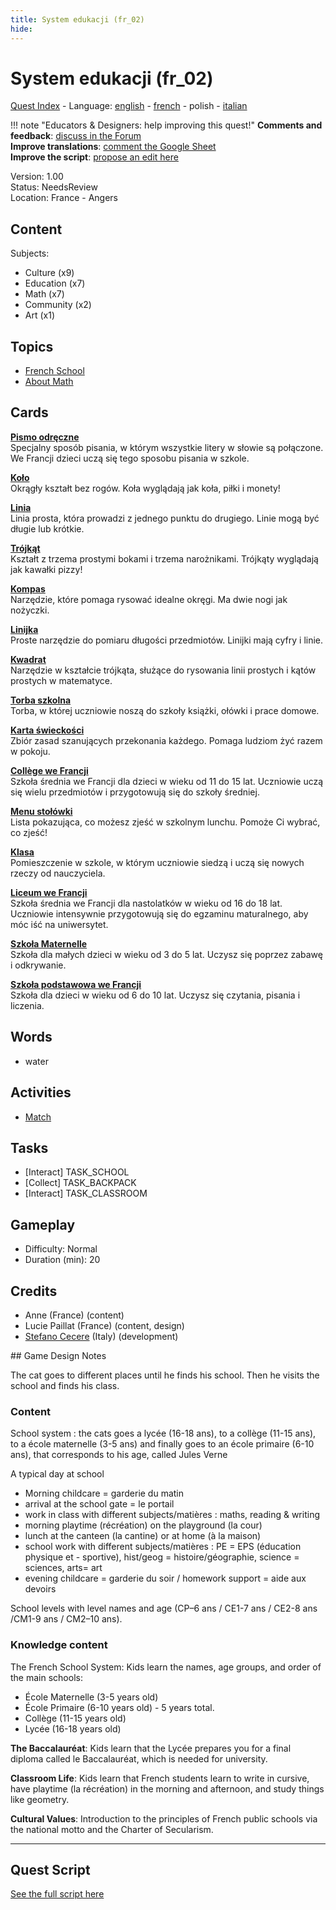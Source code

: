 ```yaml
---
title: System edukacji (fr_02)
hide:
---
```


# System edukacji (fr_02)
[Quest Index](./index.pl.md) - Language: [english](./fr_02.md) - [french](./fr_02.fr.md) - polish - [italian](./fr_02.it.md)

!!! note "Educators & Designers: help improving this quest!"
    **Comments and feedback**: [discuss in the Forum](https://vgwb.discourse.group/t/fr-02-the-school-system/24/1)  
    **Improve translations**: [comment the Google Sheet](https://docs.google.com/spreadsheets/d/1FPFOy8CHor5ArSg57xMuPAG7WM27-ecDOiU-OmtHgjw/edit?gid=1873232287#gid=1873232287)  
    **Improve the script**: [propose an edit here](https://github.com/vgwb/Antura/blob/main/Assets/_discover/_quests/FR_02%20Angers%20School/FR_02%20Angers%20School%20-%20Yarn%20Script.yarn)  

Version: 1.00  
Status: NeedsReview  
Location: France - Angers

## Content
Subjects: 

  - Culture (x9)
  - Education (x7)
  - Math (x7)
  - Community (x2)
  - Art (x1)

## Topics
- [French School](../topics/index.md#frenchschool)
- [About Math](../topics/index.md#maths)


## Cards
**[Pismo odręczne](../cards/index.md#concept_cursive_writing)**  
Specjalny sposób pisania, w którym wszystkie litery w słowie są połączone. We Francji dzieci uczą się tego sposobu pisania w szkole.  

**[Koło](../cards/index.md#fr_figure_circle)**  
Okrągły kształt bez rogów. Koła wyglądają jak koła, piłki i monety!  

**[Linia](../cards/index.md#fr_figure_line)**  
Linia prosta, która prowadzi z jednego punktu do drugiego. Linie mogą być długie lub krótkie.  

**[Trójkąt](../cards/index.md#fr_figure_triangle)**  
Kształt z trzema prostymi bokami i trzema narożnikami. Trójkąty wyglądają jak kawałki pizzy!  

**[Kompas](../cards/index.md#math_compass)**  
Narzędzie, które pomaga rysować idealne okręgi. Ma dwie nogi jak nożyczki.  

**[Linijka](../cards/index.md#math_ruler)**  
Proste narzędzie do pomiaru długości przedmiotów. Linijki mają cyfry i linie.  

**[Kwadrat](../cards/index.md#math_setsquare)**  
Narzędzie w kształcie trójkąta, służące do rysowania linii prostych i kątów prostych w matematyce.  

**[Torba szkolna](../cards/index.md#school_bag)**  
Torba, w której uczniowie noszą do szkoły książki, ołówki i prace domowe.  

**[Karta świeckości](../cards/index.md#concept_charter_of_secularism)**  
Zbiór zasad szanujących przekonania każdego. Pomaga ludziom żyć razem w pokoju.  

**[Collège we Francji](../cards/index.md#education_college_fr)**  
Szkoła średnia we Francji dla dzieci w wieku od 11 do 15 lat. Uczniowie uczą się wielu przedmiotów i przygotowują się do szkoły średniej.  

**[Menu stołówki](../cards/index.md#object_canteen_menu)**  
Lista pokazująca, co możesz zjeść w szkolnym lunchu. Pomoże Ci wybrać, co zjeść!  

**[Klasa](../cards/index.md#place_classroom)**  
Pomieszczenie w szkole, w którym uczniowie siedzą i uczą się nowych rzeczy od nauczyciela.  

**[Liceum we Francji](../cards/index.md#education_lycee_fr)**  
Szkoła średnia we Francji dla nastolatków w wieku od 16 do 18 lat. Uczniowie intensywnie przygotowują się do egzaminu maturalnego, aby móc iść na uniwersytet.  

**[Szkoła Maternelle](../cards/index.md#education_ecole_maternelle_fr)**  
Szkoła dla małych dzieci w wieku od 3 do 5 lat. Uczysz się poprzez zabawę i odkrywanie.  

**[Szkoła podstawowa we Francji](../cards/index.md#education_ecole_primaire_fr)**  
Szkoła dla dzieci w wieku od 6 do 10 lat. Uczysz się czytania, pisania i liczenia.  

## Words
- water
## Activities
- [Match](../activities/index.md#Match)

## Tasks
- [Interact] TASK_SCHOOL
- [Collect] TASK_BACKPACK
- [Interact] TASK_CLASSROOM
## Gameplay
- Difficulty: Normal
- Duration (min): 20
## Credits
- Anne (France) (content)
- Lucie Paillat (France) (content, design)
- [Stefano Cecere](https://stefanocecere.com) (Italy) (development)

## Game Design Notes

The cat goes to different places until he finds his school. Then he visits the school and finds his class.

### Content
School system : the cats goes a lycée (16-18 ans), to a collège (11-15 ans), to a école maternelle (3-5 ans) and finally goes to an école primaire (6-10 ans), that corresponds to his age, called Jules Verne

A typical day at school

- Morning childcare = garderie du matin
- arrival at the school gate = le portail
- work in class with different subjects/matières : maths, reading & writing
- morning playtime (récréation) on the playground (la cour) 
- lunch at the canteen (la cantine) or at home (à la maison)
- school work with different subjects/matières : PE = EPS (éducation physique et - sportive),  hist/geog = histoire/géographie,  science = sciences, arts= art
- evening childcare = garderie du soir / homework support = aide aux devoirs

School levels with level names and age (CP–6 ans / CE1-7 ans / CE2-8 ans /CM1-9 ans / CM2–10 ans).

### Knowledge content
The French School System: Kids learn the names, age groups, and order of the main schools:

- École Maternelle (3-5 years old)
- École Primaire (6-10 years old) - 5 years total.
- Collège (11-15 years old)
- Lycée (16-18 years old)

**The Baccalauréat**: Kids learn that the Lycée prepares you for a final diploma called le Baccalauréat, which is needed for university.

**Classroom Life**: Kids learn that French students learn to write in cursive, have playtime (la récréation) in the morning and afternoon, and study things like geometry.

**Cultural Values**: Introduction to the principles of French public schools via the national motto and the Charter of Secularism.



---

## Quest Script

[See the full script here](./fr_02-script.pl.md)
